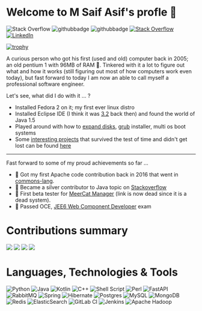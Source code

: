 # Welcome to M Saif Asif's profle :wave:
![Stack Overflow](https://img.shields.io/stackexchange/stackoverflow/r/2126023)
![githubbadge](https://img.shields.io/github/followers/msaifasif?style=social)
![githubbadge](https://img.shields.io/github/stars/msaifasif?style=social)
[![Stack Overflow](https://img.shields.io/badge/-Stackoverflow-FE7A16?style=for-the-badge&logo=stack-overflow&logoColor=white)](https://stackoverflow.com/users/2126023/saif-asif)
[![LinkedIn](https://img.shields.io/badge/linkedin-%230077B5.svg?style=for-the-badge&logo=linkedin&logoColor=white)](https://www.linkedin.com/in/saif-asif-67333559/)

[![trophy](https://github-profile-trophy.vercel.app/?username=msaifasif)](https://github.com/ryo-ma/github-profile-trophy)



A curious person who got his first (used and old) computer back in 2005; an old pentium 1 with 96MB of RAM 🚀. Tinkered with it a lot to figure out what and how it works (still figuring out most of how computers work even today), but fast forward to today I am now an able to call myself a professional software engineer. 

Let's see, what did I do with it ... ?

- Installed Fedora 2 on it; my first ever linux distro
- Installed Eclipse IDE (I think it was [3.2](https://archive.eclipse.org/eclipse/downloads/drops/R-3.2-200606291905/new_noteworthy/eclipse-news-all.html) back then) and found the world of Java 1.5
- Played around with how to [expand disks](https://learn.microsoft.com/en-us/windows/win32/fileio/basic-and-dynamic-disks#dynamic-disks), [grub](https://www.gnu.org/software/grub/) installer, multi os boot systems
- Some [interesting projects](https://github.com/MSaifAsif/humble-beginnings) that survived the test of time and didn't get lost can be found [here](https://github.com/MSaifAsif/humble-beginnings)

-----

Fast forward to some of my proud achievements so far ...
- 🥇 Got my first Apache code contribution back in 2016 that went in [commons-lang](https://github.com/apache/commons-lang/blob/master/src/changes/changes.xml#L685).
- 🥈 Became a silver contributor to Java topic on [Stackoverflow](https://stackoverflow.com/users/2126023/saif-asif)
- 🧪 First beta tester for [MeerCat Manager](http://www.meercatmanager.com/) (link is now dead since it is a dead system).
- 🥇 Passed OCE, [JEE6 Web Component Developer](https://coderanch.com/t/616563/certification/Passed-OCE-JEE-Web-Component) exam


# Contributions summary
![](http://github-profile-summary-cards.vercel.app/api/cards/profile-details?username=MSaifAsif&theme=bear)
![](http://github-profile-summary-cards.vercel.app/api/cards/stats?username=MSaifAsif&theme=bear) 
![](http://github-profile-summary-cards.vercel.app/api/cards/repos-per-language?username=MSaifAsif&theme=bear) 
![](http://github-profile-summary-cards.vercel.app/api/cards/most-commit-language?username=MSaifAsif&theme=bear) 


# Languages, Technologies & Tools
![Python](https://img.shields.io/badge/python-3670A0?style=for-the-badge&logo=python&logoColor=ffdd54)
![Java](https://img.shields.io/badge/java-%23ED8B00.svg?style=for-the-badge&logo=openjdk&logoColor=white)
![Kotlin](https://img.shields.io/badge/kotlin-%237F52FF.svg?style=for-the-badge&logo=kotlin&logoColor=white)
![C++](https://img.shields.io/badge/c++-%2300599C.svg?style=for-the-badge&logo=c%2B%2B&logoColor=white)
![Shell Script](https://img.shields.io/badge/shell_script-%23121011.svg?style=for-the-badge&logo=gnu-bash&logoColor=white)
![Perl](https://img.shields.io/badge/perl-%2339457E.svg?style=for-the-badge&logo=perl&logoColor=white)
![FastAPI](https://img.shields.io/badge/FastAPI-005571?style=for-the-badge&logo=fastapi)
![RabbitMQ](https://img.shields.io/badge/Rabbitmq-FF6600?style=for-the-badge&logo=rabbitmq&logoColor=white)
![Spring](https://img.shields.io/badge/spring-%236DB33F.svg?style=for-the-badge&logo=spring&logoColor=white)
![Hibernate](https://img.shields.io/badge/Hibernate-59666C?style=for-the-badge&logo=Hibernate&logoColor=white)
![Postgres](https://img.shields.io/badge/postgres-%23316192.svg?style=for-the-badge&logo=postgresql&logoColor=white)
![MySQL](https://img.shields.io/badge/mysql-4479A1.svg?style=for-the-badge&logo=mysql&logoColor=white)
![MongoDB](https://img.shields.io/badge/MongoDB-%234ea94b.svg?style=for-the-badge&logo=mongodb&logoColor=white)
![Redis](https://img.shields.io/badge/redis-%23DD0031.svg?style=for-the-badge&logo=redis&logoColor=white)
![ElasticSearch](https://img.shields.io/badge/-ElasticSearch-005571?style=for-the-badge&logo=elasticsearch)
![GitLab CI](https://img.shields.io/badge/gitlab%20ci-%23181717.svg?style=for-the-badge&logo=gitlab&logoColor=white)
![Jenkins](https://img.shields.io/badge/jenkins-%232C5263.svg?style=for-the-badge&logo=jenkins&logoColor=white)
![Apache Hadoop](https://img.shields.io/badge/Apache%20Hadoop-66CCFF?style=for-the-badge&logo=apachehadoop&logoColor=black)
